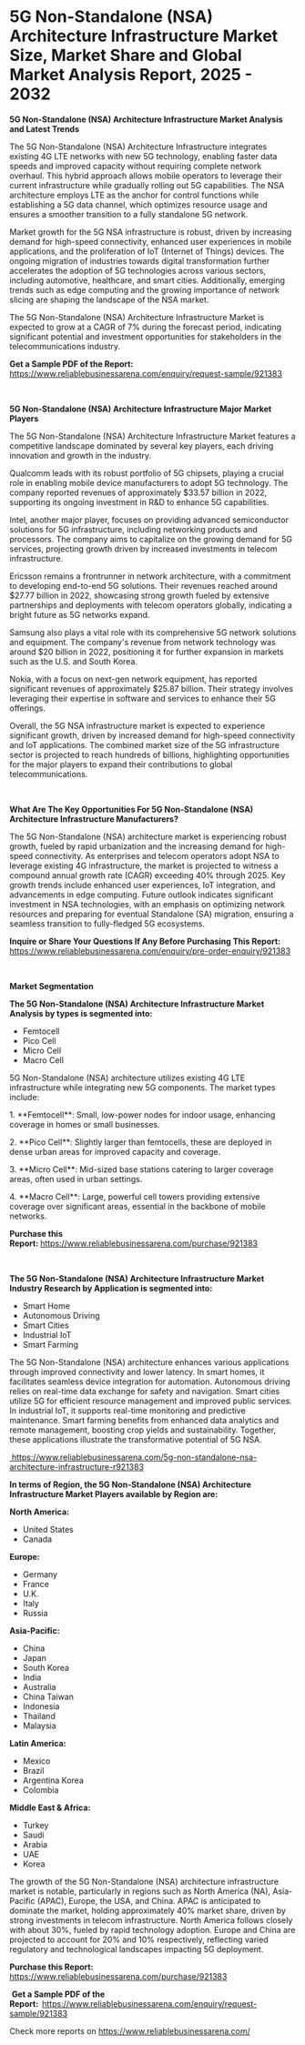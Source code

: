 <p><h1>5G Non-Standalone (NSA) Architecture Infrastructure Market Size, Market Share and Global Market Analysis Report, 2025 - 2032</h1></p><p><strong>5G Non-Standalone (NSA) Architecture Infrastructure Market Analysis and Latest Trends</strong></p>
<p><p>The 5G Non-Standalone (NSA) Architecture Infrastructure integrates existing 4G LTE networks with new 5G technology, enabling faster data speeds and improved capacity without requiring complete network overhaul. This hybrid approach allows mobile operators to leverage their current infrastructure while gradually rolling out 5G capabilities. The NSA architecture employs LTE as the anchor for control functions while establishing a 5G data channel, which optimizes resource usage and ensures a smoother transition to a fully standalone 5G network.</p><p>Market growth for the 5G NSA infrastructure is robust, driven by increasing demand for high-speed connectivity, enhanced user experiences in mobile applications, and the proliferation of IoT (Internet of Things) devices. The ongoing migration of industries towards digital transformation further accelerates the adoption of 5G technologies across various sectors, including automotive, healthcare, and smart cities. Additionally, emerging trends such as edge computing and the growing importance of network slicing are shaping the landscape of the NSA market.</p><p>The 5G Non-Standalone (NSA) Architecture Infrastructure Market is expected to grow at a CAGR of 7% during the forecast period, indicating significant potential and investment opportunities for stakeholders in the telecommunications industry.</p></p>
<p><strong>Get a Sample PDF of the Report:&nbsp;</strong> <a href="https://www.reliablebusinessarena.com/enquiry/request-sample/921383?utm_campaign=2112&utm_medium=2&utm_source=Github&utm_content=ia&utm_term=15022025&utm_id=5g-non-standalone-nsa-architecture-infrastructure">https://www.reliablebusinessarena.com/enquiry/request-sample/921383</a></p>
<p>&nbsp;</p>
<p><strong>5G Non-Standalone (NSA) Architecture Infrastructure Major Market Players</strong></p>
<p><p>The 5G Non-Standalone (NSA) Architecture Infrastructure Market features a competitive landscape dominated by several key players, each driving innovation and growth in the industry. </p><p>Qualcomm leads with its robust portfolio of 5G chipsets, playing a crucial role in enabling mobile device manufacturers to adopt 5G technology. The company reported revenues of approximately $33.57 billion in 2022, supporting its ongoing investment in R&D to enhance 5G capabilities.</p><p>Intel, another major player, focuses on providing advanced semiconductor solutions for 5G infrastructure, including networking products and processors. The company aims to capitalize on the growing demand for 5G services, projecting growth driven by increased investments in telecom infrastructure.</p><p>Ericsson remains a frontrunner in network architecture, with a commitment to developing end-to-end 5G solutions. Their revenues reached around $27.77 billion in 2022, showcasing strong growth fueled by extensive partnerships and deployments with telecom operators globally, indicating a bright future as 5G networks expand.</p><p>Samsung also plays a vital role with its comprehensive 5G network solutions and equipment. The company's revenue from network technology was around $20 billion in 2022, positioning it for further expansion in markets such as the U.S. and South Korea.</p><p>Nokia, with a focus on next-gen network equipment, has reported significant revenues of approximately $25.87 billion. Their strategy involves leveraging their expertise in software and services to enhance their 5G offerings.</p><p>Overall, the 5G NSA infrastructure market is expected to experience significant growth, driven by increased demand for high-speed connectivity and IoT applications. The combined market size of the 5G infrastructure sector is projected to reach hundreds of billions, highlighting opportunities for the major players to expand their contributions to global telecommunications.</p></p>
<p>&nbsp;</p>
<p><strong>What Are The Key Opportunities For 5G Non-Standalone (NSA) Architecture Infrastructure Manufacturers?</strong></p>
<p><p>The 5G Non-Standalone (NSA) architecture market is experiencing robust growth, fueled by rapid urbanization and the increasing demand for high-speed connectivity. As enterprises and telecom operators adopt NSA to leverage existing 4G infrastructure, the market is projected to witness a compound annual growth rate (CAGR) exceeding 40% through 2025. Key growth trends include enhanced user experiences, IoT integration, and advancements in edge computing. Future outlook indicates significant investment in NSA technologies, with an emphasis on optimizing network resources and preparing for eventual Standalone (SA) migration, ensuring a seamless transition to fully-fledged 5G ecosystems.</p></p>
<p><strong>Inquire or Share Your Questions If Any Before Purchasing This Report:</strong> <a href="https://www.reliablebusinessarena.com/enquiry/pre-order-enquiry/921383?utm_campaign=2112&utm_medium=2&utm_source=Github&utm_content=ia&utm_term=15022025&utm_id=5g-non-standalone-nsa-architecture-infrastructure">https://www.reliablebusinessarena.com/enquiry/pre-order-enquiry/921383</a></p>
<p>&nbsp;</p>
<p><strong>Market Segmentation</strong></p>
<p><strong>The 5G Non-Standalone (NSA) Architecture Infrastructure Market Analysis by types is segmented into:</strong></p>
<p><ul><li>Femtocell</li><li>Pico Cell</li><li>Micro Cell</li><li>Macro Cell</li></ul></p>
<p><p>5G Non-Standalone (NSA) architecture utilizes existing 4G LTE infrastructure while integrating new 5G components. The market types include:</p><p>1. **Femtocell**: Small, low-power nodes for indoor usage, enhancing coverage in homes or small businesses.</p><p>2. **Pico Cell**: Slightly larger than femtocells, these are deployed in dense urban areas for improved capacity and coverage.</p><p>3. **Micro Cell**: Mid-sized base stations catering to larger coverage areas, often used in urban settings.</p><p>4. **Macro Cell**: Large, powerful cell towers providing extensive coverage over significant areas, essential in the backbone of mobile networks.</p></p>
<p><strong>Purchase this Report:&nbsp;</strong><a href="https://www.reliablebusinessarena.com/purchase/921383?utm_campaign=2112&utm_medium=2&utm_source=Github&utm_content=ia&utm_term=15022025&utm_id=5g-non-standalone-nsa-architecture-infrastructure">https://www.reliablebusinessarena.com/purchase/921383</a></p>
<p>&nbsp;</p>
<p><strong>The 5G Non-Standalone (NSA) Architecture Infrastructure Market Industry Research by Application is segmented into:</strong></p>
<p><ul><li>Smart Home</li><li>Autonomous Driving</li><li>Smart Cities</li><li>Industrial IoT</li><li>Smart Farming</li></ul></p>
<p><p>The 5G Non-Standalone (NSA) architecture enhances various applications through improved connectivity and lower latency. In smart homes, it facilitates seamless device integration for automation. Autonomous driving relies on real-time data exchange for safety and navigation. Smart cities utilize 5G for efficient resource management and improved public services. In industrial IoT, it supports real-time monitoring and predictive maintenance. Smart farming benefits from enhanced data analytics and remote management, boosting crop yields and sustainability. Together, these applications illustrate the transformative potential of 5G NSA.</p></p>
<p><a href="https://www.reliablebusinessarena.com/5g-non-standalone-nsa-architecture-infrastructure-r921383?utm_campaign=2112&utm_medium=2&utm_source=Github&utm_content=ia&utm_term=15022025&utm_id=5g-non-standalone-nsa-architecture-infrastructure">&nbsp;https://www.reliablebusinessarena.com/5g-non-standalone-nsa-architecture-infrastructure-r921383</a></p>
<p><strong>In terms of Region, the 5G Non-Standalone (NSA) Architecture Infrastructure Market Players available by Region are:</strong></p>
<p>
    <p> <strong> North America: </strong>
        <ul>
            <li>United States</li>
            <li>Canada</li>
        </ul>
        </p> 
    <p> <strong> Europe: </strong>
        <ul>
            <li>Germany</li>
            <li>France</li>
            <li>U.K.</li>
            <li>Italy</li>
            <li>Russia</li>
        </ul>
        </p> 
    <p> <strong> Asia-Pacific: </strong>
        <ul>
            <li>China</li>
            <li>Japan</li>
            <li>South Korea</li>
            <li>India</li>
            <li>Australia</li>
            <li>China Taiwan</li>
            <li>Indonesia</li>
            <li>Thailand</li>
            <li>Malaysia</li>
        </ul>
        </p> 
    <p> <strong> Latin America: </strong>
        <ul>
            <li>Mexico</li>
            <li>Brazil</li>
            <li>Argentina Korea</li>
            <li>Colombia</li>
        </ul>
        </p> 
    <p> <strong> Middle East & Africa: </strong>
        <ul>
            <li>Turkey</li>
            <li>Saudi</li>
            <li>Arabia</li>
            <li>UAE</li>
            <li>Korea</li>
        </ul>
    </p>
    </p>
<p><p>The growth of the 5G Non-Standalone (NSA) architecture infrastructure market is notable, particularly in regions such as North America (NA), Asia-Pacific (APAC), Europe, the USA, and China. APAC is anticipated to dominate the market, holding approximately 40% market share, driven by strong investments in telecom infrastructure. North America follows closely with about 30%, fueled by rapid technology adoption. Europe and China are projected to account for 20% and 10% respectively, reflecting varied regulatory and technological landscapes impacting 5G deployment.</p></p>
<p><strong>Purchase this Report: </strong><a href="https://www.reliablebusinessarena.com/purchase/921383?utm_campaign=2112&utm_medium=2&utm_source=Github&utm_content=ia&utm_term=15022025&utm_id=5g-non-standalone-nsa-architecture-infrastructure">https://www.reliablebusinessarena.com/purchase/921383</a></p>
<p>&nbsp;<strong>Get a Sample PDF of the Report:&nbsp;&nbsp;</strong><a href="https://www.reliablebusinessarena.com/enquiry/request-sample/921383?utm_campaign=2112&utm_medium=2&utm_source=Github&utm_content=ia&utm_term=15022025&utm_id=5g-non-standalone-nsa-architecture-infrastructure">https://www.reliablebusinessarena.com/enquiry/request-sample/921383</a></p>
<p><strong></strong></p>
<p>Check more reports on <a href="https://www.reliablebusinessarena.com/?utm_campaign=2112&utm_medium=2&utm_source=Github&utm_content=ia&utm_term=15022025&utm_id=5g-non-standalone-nsa-architecture-infrastructure">https://www.reliablebusinessarena.com/</a></p>